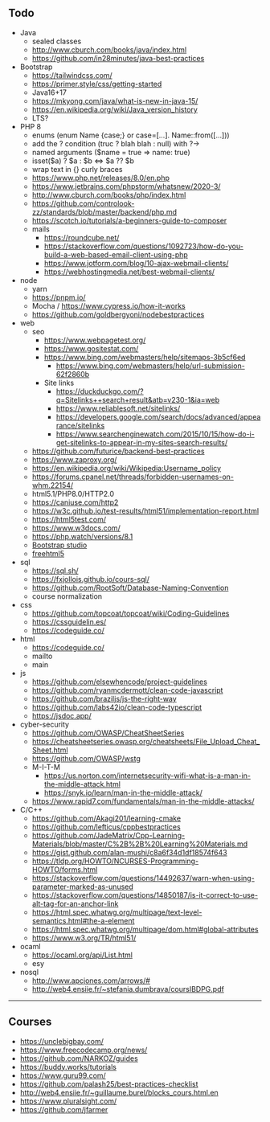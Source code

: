 ## Todo

- Java
  - sealed classes
  - http://www.cburch.com/books/java/index.html
  - https://github.com/in28minutes/java-best-practices
- Bootstrap
  - https://tailwindcss.com/
  - https://primer.style/css/getting-started
  - Java16+17
  - https://mkyong.com/java/what-is-new-in-java-15/
  - https://en.wikipedia.org/wiki/Java_version_history
  - LTS?
- PHP 8
  - enums (enum Name {case;} or case=[...]. Name::from([...]))
  - add the ? condition (truc ? blah blah : null) with ?->
  - named arguments ($name = true => name: true)
  - isset($a) ? $a : $b <=> $a ?? $b
  - wrap text in {} curly braces
  - https://www.php.net/releases/8.0/en.php
  - https://www.jetbrains.com/phpstorm/whatsnew/2020-3/
  - http://www.cburch.com/books/php/index.html
  - https://github.com/controlook-zz/standards/blob/master/backend/php.md
  - https://scotch.io/tutorials/a-beginners-guide-to-composer
  - mails
    - https://roundcube.net/
    - https://stackoverflow.com/questions/1092723/how-do-you-build-a-web-based-email-client-using-php
    - https://www.jotform.com/blog/10-ajax-webmail-clients/
    - https://webhostingmedia.net/best-webmail-clients/
- node
  - yarn
  - https://pnpm.io/
  - Mocha / https://www.cypress.io/how-it-works
  - https://github.com/goldbergyoni/nodebestpractices
- web
  - seo
    - https://www.webpagetest.org/
    - https://www.gositestat.com/
    - https://www.bing.com/webmasters/help/sitemaps-3b5cf6ed
      - https://www.bing.com/webmasters/help/url-submission-62f2860b
    - Site links
      - https://duckduckgo.com/?q=Sitelinks++search+result&atb=v230-1&ia=web
      - https://www.reliablesoft.net/sitelinks/
      - https://developers.google.com/search/docs/advanced/appearance/sitelinks
      - https://www.searchenginewatch.com/2015/10/15/how-do-i-get-sitelinks-to-appear-in-my-sites-search-results/
  - https://github.com/futurice/backend-best-practices
  - https://www.zaproxy.org/
  - https://en.wikipedia.org/wiki/Wikipedia:Username_policy
  - https://forums.cpanel.net/threads/forbidden-usernames-on-whm.22154/
  - html5.1/PHP8.0/HTTP2.0
  - https://caniuse.com/http2
  - https://w3c.github.io/test-results/html51/implementation-report.html
  - https://html5test.com/
  - https://www.w3docs.com/
  - https://php.watch/versions/8.1
  - [Bootstrap studio](https://bootstrapstudio.io/)
  - [freehtml5](https://freehtml5.co/)
- sql
  - https://sql.sh/
  - https://fxjollois.github.io/cours-sql/
  - https://github.com/RootSoft/Database-Naming-Convention
  - course normalization
- css
  - https://github.com/topcoat/topcoat/wiki/Coding-Guidelines
  - https://cssguidelin.es/
  - https://codeguide.co/
- html
  - https://codeguide.co/
  - mailto
  - main
- js
  - https://github.com/elsewhencode/project-guidelines
  - https://github.com/ryanmcdermott/clean-code-javascript
  - https://github.com/braziljs/js-the-right-way
  - https://github.com/labs42io/clean-code-typescript
  - https://jsdoc.app/
- cyber-security
  - https://github.com/OWASP/CheatSheetSeries
  - https://cheatsheetseries.owasp.org/cheatsheets/File_Upload_Cheat_Sheet.html
  - https://github.com/OWASP/wstg
  - M-I-T-M
    - https://us.norton.com/internetsecurity-wifi-what-is-a-man-in-the-middle-attack.html
    - https://snyk.io/learn/man-in-the-middle-attack/
  - https://www.rapid7.com/fundamentals/man-in-the-middle-attacks/
- C/C++
  - https://github.com/Akagi201/learning-cmake
  - https://github.com/lefticus/cppbestpractices
  - https://github.com/JadeMatrix/Cpp-Learning-Materials/blob/master/C%2B%2B%20Learning%20Materials.md
  - https://gist.github.com/alan-mushi/c8a6f34d1df18574f643
  - https://tldp.org/HOWTO/NCURSES-Programming-HOWTO/forms.html
  - https://stackoverflow.com/questions/14492637/warn-when-using-parameter-marked-as-unused
  - https://stackoverflow.com/questions/14850187/is-it-correct-to-use-alt-tag-for-an-anchor-link
  - https://html.spec.whatwg.org/multipage/text-level-semantics.html#the-a-element
  - https://html.spec.whatwg.org/multipage/dom.html#global-attributes
  - https://www.w3.org/TR/html51/
- ocaml
  - https://ocaml.org/api/List.html
  - esy
- nosql
  - http://www.apcjones.com/arrows/#
  - http://web4.ensiie.fr/~stefania.dumbrava/coursIBDPG.pdf

<hr>

## Courses

- https://unclebigbay.com/
- https://www.freecodecamp.org/news/
- https://github.com/NARKOZ/guides
- https://buddy.works/tutorials
- https://www.guru99.com/
- https://github.com/palash25/best-practices-checklist
- http://web4.ensiie.fr/~guillaume.burel/blocks_cours.html.en
- https://www.pluralsight.com/
- https://github.com/jfarmer